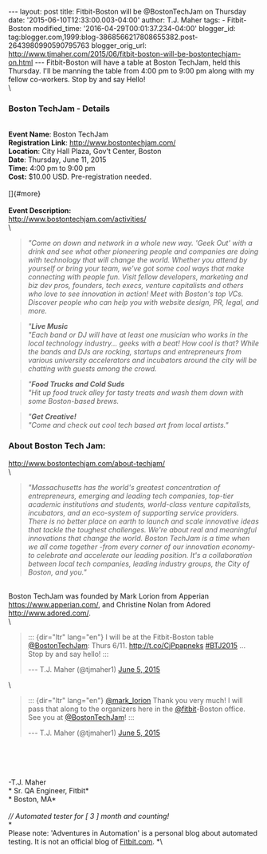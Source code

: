 \-\-- layout: post title: Fitbit-Boston will be \@BostonTechJam on
Thursday date: \'2015-06-10T12:33:00.003-04:00\' author: T.J. Maher
tags: - Fitbit-Boston modified\_time: \'2016-04-29T00:01:37.234-04:00\'
blogger\_id:
tag:blogger.com,1999:blog-3868566217808655382.post-2643980990590795763
blogger\_orig\_url:
http://www.tjmaher.com/2015/06/fitbit-boston-will-be-bostontechjam-on.html
\-\-- Fitbit-Boston will have a table at Boston TechJam, held this
Thursday. I\'ll be manning the table from 4:00 pm to 9:00 pm along with
my fellow co-workers. Stop by and say Hello!\
\

### Boston TechJam - Details

**\
Event Name**: Boston TechJam\
**Registration Link**: <http://www.bostontechjam.com/>\
**Location**: City Hall Plaza, Gov\'t Center, Boston\
**Date**: Thursday, June 11, 2015\
**Time:** 4:00 pm to 9:00 pm\
**Cost:** \$10.00 USD. Pre-registration needed.\
\
[]{#more}\
\
**Event Description:**\
<http://www.bostontechjam.com/activities/>\
\

> *\"Come on down and network in a whole new way. \'Geek Out\' with a
> drink and see what other pioneering people and companies are doing
> with technology that will change the world. Whether you attend by
> yourself or bring your team, we've got some cool ways that make
> connecting with people fun. Visit fellow developers, marketing and biz
> dev pros, founders, tech execs, venture capitalists and others who
> love to see innovation in action! Meet with Boston's top VCs. Discover
> people who can help you with website design, PR, legal, and more.* 

> *\"**Live Music**\
> \"Each band or DJ will have at least one musician who works in the
> local technology industry... geeks with a beat! How cool is that?
> While the bands and DJs are rocking, startups and entrepreneurs from
> various university accelerators and incubators around the city will be
> chatting with guests among the crowd.* 

> *\"**Food Trucks and Cold Suds**\
> \"Hit up food truck alley for tasty treats and wash them down with
> some Boston-based brews.* 

> *\"**Get Creative!**\
> \"Come and check out cool tech based art from local artists.\"*

### About Boston Tech Jam:

<http://www.bostontechjam.com/about-techjam/>\
\

> *\"Massachusetts has the world's greatest concentration of
> entrepreneurs, emerging and leading tech companies, top-tier academic
> institutions and students, world-class venture capitalists,
> incubators, and an eco-system of supporting service providers. There
> is no better place on earth to launch and scale innovative ideas that
> tackle the toughest challenges. We're about real and meaningful
> innovations that change the world. Boston TechJam is a time when we
> all come together -from every corner of our innovation economy- to
> celebrate and accelerate our leading position. It's a collaboration
> between local tech companies, leading industry groups, the City of
> Boston, and you.\"*

\
Boston TechJam was founded by Mark Lorion from Apperian
<https://www.apperian.com/>, and Christine Nolan from Adored
<http://www.adored.com/>.\
\

> ::: {dir="ltr" lang="en"}
> I will be at the Fitbit-Boston table
> [\@BostonTechJam](https://twitter.com/BostonTechJam): Thurs 6/11.
> <http://t.co/CjPpapneks>
> [\#BTJ2015](https://twitter.com/hashtag/BTJ2015?src=hash) \... Stop by
> and say hello!
> :::
>
> --- T.J. Maher (\@tjmaher1) [June 5,
> 2015](https://twitter.com/tjmaher1/status/606860018063974401)

\

> ::: {dir="ltr" lang="en"}
> [\@mark\_lorion](https://twitter.com/mark_lorion) Thank you very much!
> I will pass that along to the organizers here in the
> [\@fitbit](https://twitter.com/fitbit)-Boston office. See you at
> [\@BostonTechJam](https://twitter.com/BostonTechJam)!
> :::
>
> --- T.J. Maher (\@tjmaher1) [June 5,
> 2015](https://twitter.com/tjmaher1/status/606864740040753152)

\
\
\
\
-T.J. Maher\
* Sr. QA Engineer, Fitbit*\
* Boston, MA*\
*\
// Automated tester for \[ 3 \] month and counting!*\
*\
Please note: \'Adventures in Automation\' is a personal blog about
automated testing. It is not an official blog
of [Fitbit.com](http://www.fitbit.com/). *\
